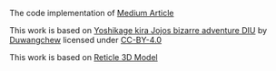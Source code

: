 The code implementation of [Medium Article](https://medium.com/@ramithrodrigo/on-to-the-realm-of-web-based-augmented-reality-using-webxr-device-api-creating-a-basic-webar-70727865f8fb)


This work is based on [Yoshikage kira Jojos bizarre adventure DIU](https://sketchfab.com/3d-models/yoshikage-kira-jojos-bizarre-adventure-diu-59f905499a8b429bab9f6f0d8e0a96cf) by [Duwangchew](https://sketchfab.com/Duwangchew) licensed under [CC-BY-4.0](http://creativecommons.org/licenses/by/4.0/)

This work is based on [Reticle 3D Model](https://github.com/immersive-web/webxr-samples/tree/main/media/gltf/reticle)